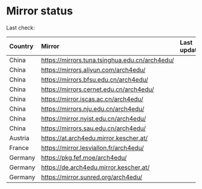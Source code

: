 <script src="./time.js"></script>
# Mirror status
Last check: <script type="text/javascript">localize(1715854783.902893);</script>

|Country|Mirror|Last update|
|:------|:-----|:----------|
|China|https://mirrors.tuna.tsinghua.edu.cn/arch4edu/|<script type="text/javascript">localize(1715840987);</script>|
|China|https://mirrors.aliyun.com/arch4edu/|<script type="text/javascript">localize(1715797975);</script>|
|China|https://mirrors.bfsu.edu.cn/arch4edu/|<script type="text/javascript">localize(1715797975);</script>|
|China|https://mirrors.cernet.edu.cn/arch4edu/|<script type="text/javascript">localize(1715840987);</script>|
|China|https://mirror.iscas.ac.cn/arch4edu/|<script type="text/javascript">localize(1715797975);</script>|
|China|https://mirrors.nju.edu.cn/arch4edu/|<script type="text/javascript">localize(1715797975);</script>|
|China|https://mirror.nyist.edu.cn/arch4edu/|<script type="text/javascript">localize(1715797975);</script>|
|China|https://mirrors.sau.edu.cn/arch4edu/|<script type="text/javascript">localize(1715840987);</script>|
|Austria|https://at.arch4edu.mirror.kescher.at/|<script type="text/javascript">localize(1715840987);</script>|
|France|https://mirror.lesviallon.fr/arch4edu/|<script type="text/javascript">localize(1715797975);</script>|
|Germany|https://pkg.fef.moe/arch4edu/|<script type="text/javascript">localize(1715840987);</script>|
|Germany|https://de.arch4edu.mirror.kescher.at/|<script type="text/javascript">localize(1715840987);</script>|
|Germany|https://mirror.sunred.org/arch4edu/|<script type="text/javascript">localize(1715840987);</script>|

<script src="./tablefilter/tablefilter.js"></script>
<script src="./table.js"></script>